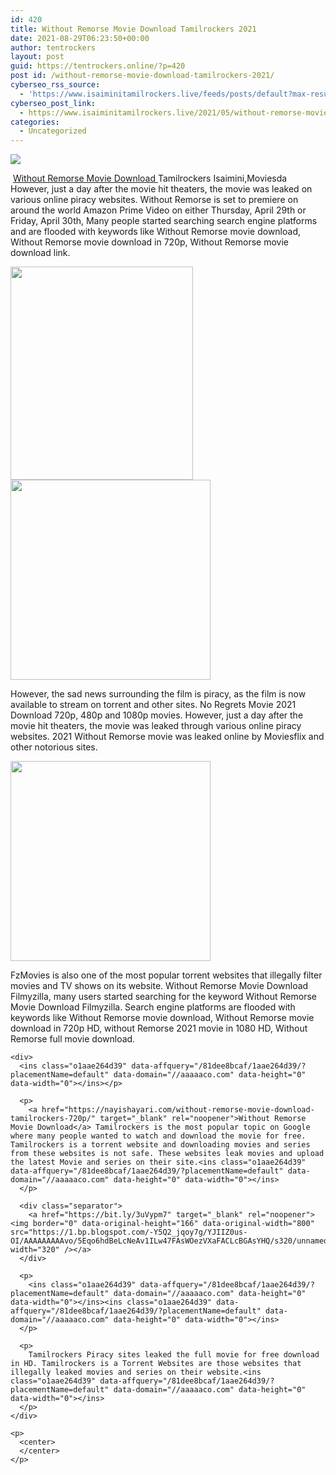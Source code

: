 ```yaml
---
id: 420
title: Without Remorse Movie Download Tamilrockers 2021
date: 2021-08-29T06:23:50+00:00
author: tentrockers
layout: post
guid: https://tentrockers.online/?p=420
post id: /without-remorse-movie-download-tamilrockers-2021/
cyberseo_rss_source:
  - 'https://www.isaiminitamilrockers.live/feeds/posts/default?max-results=150&start-index=1'
cyberseo_post_link:
  - https://www.isaiminitamilrockers.live/2021/05/without-remorse-movie-download.html
categories:
  - Uncategorized
---
```

<div class="media_block">
  <img src="https://1.bp.blogspot.com/-If_vlAyE73A/YJIICbayweI/AAAAAAAAAvU/jWVQSaYSQnkp951dpZUCmNZiFsgrA4_uQCLcBGAsYHQ/s72-w292-h341-c/yNVpQFDHDia66AnTB24I1Z3qi5R.jpg" class="media_thumbnail" />
</div>

<meta content="&nbsp; Without Remorse Movie Download Tamilrockers Isaimini,Moviesda However, just a day after the movie hit theaters, the movie was leaked on va..." name="twitter:description" />

  


<center>
</center>

&nbsp;<a href="https://www.tamilrockers.co.nz/without-remorse-movie-download-tamilrockers/" target="_blank" rel="noopener">Without Remorse Movie Download </a>Tamilrockers Isaimini,Moviesda However, just a day after the movie hit theaters, the movie was leaked on various online piracy websites. Without Remorse is set to premiere on around the world Amazon Prime Video on either Thursday, April 29th or Friday, April 30th, Many people started searching search engine platforms and are flooded with keywords like Without Remorse movie download, Without Remorse movie download in 720p, Without Remorse movie download link.

<ins data-width="300" data-height="250" class="h256735e318" data-domain="//bonepa.com" data-affquery="/7fca74ae72/256735e318/?placementName=default"></ins>

<div class="separator">
  <a href="https://1.bp.blogspot.com/-If_vlAyE73A/YJIICbayweI/AAAAAAAAAvU/jWVQSaYSQnkp951dpZUCmNZiFsgrA4_uQCLcBGAsYHQ/s883/yNVpQFDHDia66AnTB24I1Z3qi5R.jpg"><img loading="lazy" border="0" data-original-height="883" data-original-width="581" height="341" src="https://1.bp.blogspot.com/-If_vlAyE73A/YJIICbayweI/AAAAAAAAAvU/jWVQSaYSQnkp951dpZUCmNZiFsgrA4_uQCLcBGAsYHQ/w292-h341/yNVpQFDHDia66AnTB24I1Z3qi5R.jpg" width="292" /></a>
</div>



<div class="separator">
  <a href="https://bit.ly/3uVypm7" target="_blank" rel="noopener"><img border="0" data-original-height="166" data-original-width="800" src="https://1.bp.blogspot.com/-PEs4iBjAr8s/YJIIKdf-KDI/AAAAAAAAAvY/gVGoWMTfJ0MwvZTfjLVfNl_inU85c192QCLcBGAsYHQ/s320/unnamed.gif" width="320" /></a>
</div>

<ins class="y75017219b8" data-affquery="/0792dd950e/75017219b8/?placementName=default" data-domain="//aaaaaco.com" data-height="250" data-width="300"></ins>

However, the sad news surrounding the film is piracy, as the film is now available to stream on torrent and other sites. No Regrets Movie 2021 Download 720p, 480p and 1080p movies. However, just a day after the movie hit theaters, the movie was leaked through various online piracy websites. 2021 Without Remorse movie was leaked online by Moviesflix and other notorious sites.<ins class="y75017219b8" data-affquery="/0792dd950e/75017219b8/?placementName=default" data-domain="//aaaaaco.com" data-height="250" data-width="300"></ins>

<div class="separator">
  <a href="https://bit.ly/3uVypm7" target="_blank" rel="noopener"><img border="0" data-original-height="166" data-original-width="800" src="https://1.bp.blogspot.com/-zUN1aFhyMtE/YJIIPcoAeXI/AAAAAAAAAvc/GJAROsQ4Uk8_ykbyOq1UfxvKVNZ_hlwZwCLcBGAsYHQ/s320/unnamed.gif" width="320" /></a>
</div>

FzMovies is also one of the most popular torrent websites that illegally filter movies and TV shows on its website. Without Remorse Movie Download Filmyzilla, many users started searching for the keyword Without Remorse Movie Download Filmyzilla. Search engine platforms are flooded with keywords like Without Remorse movie download, Without Remorse movie download in 720p HD, without Remorse 2021 movie in 1080 HD, Without Remorse full movie download.

<div>
  <div class="separator">
  </div>
  
  <p>
    <ins class="o1aae264d39" data-affquery="/81dee8bcaf/1aae264d39/?placementName=default" data-domain="//aaaaaco.com" data-height="0" data-width="0"></ins></div> 
    
    <div>
      <ins class="o1aae264d39" data-affquery="/81dee8bcaf/1aae264d39/?placementName=default" data-domain="//aaaaaco.com" data-height="0" data-width="0"></ins></p> 
      
      <p>
        <a href="https://nayishayari.com/without-remorse-movie-download-tamilrockers-720p/" target="_blank" rel="noopener">Without Remorse Movie Download</a> Tamilrockers is the most popular topic on Google where many people wanted to watch and download the movie for free. Tamilrockers is a torrent website and downloading movies and series from these websites is not safe. These websites leak movies and upload the latest Movie and series on their site.<ins class="o1aae264d39" data-affquery="/81dee8bcaf/1aae264d39/?placementName=default" data-domain="//aaaaaco.com" data-height="0" data-width="0"></ins>
      </p>
      
      <div class="separator">
        <a href="https://bit.ly/3uVypm7" target="_blank" rel="noopener"><img border="0" data-original-height="166" data-original-width="800" src="https://1.bp.blogspot.com/-Y5Q2_jqoy7g/YJIIZ0us-OI/AAAAAAAAAvo/5Eqo6hdBeLcNeAv1ILw47FAsWOezVXaFACLcBGAsYHQ/s320/unnamed.gif" width="320" /></a>
      </div>
      
      <p>
        <ins class="o1aae264d39" data-affquery="/81dee8bcaf/1aae264d39/?placementName=default" data-domain="//aaaaaco.com" data-height="0" data-width="0"></ins><ins class="o1aae264d39" data-affquery="/81dee8bcaf/1aae264d39/?placementName=default" data-domain="//aaaaaco.com" data-height="0" data-width="0"></ins>
      </p>
      
      <p>
        Tamilrockers Piracy sites leaked the full movie for free download in HD. Tamilrockers is a Torrent Websites are those websites that illegally leaked movies and series on their website.<ins class="o1aae264d39" data-affquery="/81dee8bcaf/1aae264d39/?placementName=default" data-domain="//aaaaaco.com" data-height="0" data-width="0"></ins>
      </p>
    </div>
    
    <p>
      <center>
      </center>
    </p>